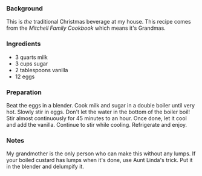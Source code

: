 <!--
title: Boiled custard
created: 27 January 2005 - 8:06 pm
updated: 27 January 2005 - 8:06 pm
slug: boiled-custard
tags: recipes
-->

### Background ###

This is _the_ traditional Christmas beverage at my house. This recipe comes from the _Mitchell Family Cookbook_ which means it's Grandmas.

### Ingredients ###

* 3 quarts milk
* 3 cups sugar
* 2 tablespoons vanilla
* 12 eggs

### Preparation ###

Beat the eggs in a blender. Cook milk and sugar in a double boiler until very hot. Slowly stir in eggs. Don't let the water in the bottom of the boiler boil! Stir almost continuously for 45 minutes to an hour. Once done, let it cool and add the vanilla. Continue to stir while cooling. Refrigerate and enjoy.

### Notes ###

My grandmother is the only person who can make this without any lumps. If your boiled custard has lumps when it's done, use Aunt Linda's trick. Put it in the blender and delumpify it.
